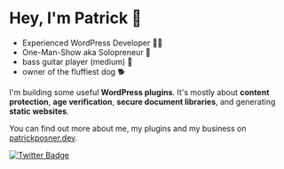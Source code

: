 # Hey, I'm Patrick 👋

- Experienced WordPress Developer 👨‍💻
- One-Man-Show aka Solopreneur 🤟
- bass guitar player (medium) 🎸
- owner of the fluffiest dog 🐕

I'm building some useful **WordPress plugins**. It's mostly about **content protection**, **age verification**, **secure document libraries**, and generating **static websites**.

You can find out more about me, my plugins and my business on [patrickposner.dev](https://patrickposner.dev).

[![Twitter Badge](https://img.shields.io/badge/Twitter-Profile-informational?style=flat&logo=twitter&logoColor=white&color=1CA2F1)](https://twitter.com/patrickposner_)
